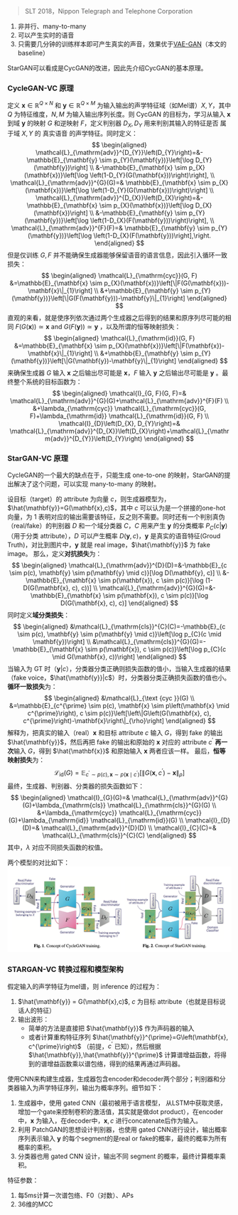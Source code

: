> SLT 2018，Nippon Telegraph and Telephone Corporation

1. 非并行、many-to-many
2. 可以产生实时的语音
3. 只需要几分钟的训练样本即可产生真实的声音，效果优于[VAE-GAN](https://arxiv.org/abs/1704.00849)（本文的baseline）


StarGAN可以看成是CycGAN的改进，因此先介绍CycGAN的基本原理。

### CycleGAN-VC 原理

定义 $\mathbf{x} \in \mathbb{R} ^{ Q \times N}$ 和 $\mathbf{y} \in \mathbb{R} ^ {Q \times M}$ 为输入输出的声学特征域（如Mel谱）$X,Y$，其中 $Q$ 为特征维度，$N,M$ 为输入输出序列长度。则 CycGAN 的目标为，学习从输入 $\mathbf{x}$ 到域 $\mathbf{y}$ 的映射 $G$ 和逆映射 $F$，定义判别器 $D_X,D_Y$ 用来判别其输入的特征是否 属于域 $X,Y$ 的 真实语音 的声学特征。同时定义：
$$
\begin{aligned}
\mathcal{L}_{\mathrm{adv}}^{D_{Y}}\left(D_{Y}\right)=&-\mathbb{E}_{\mathbf{y} \sim p_{Y}(\mathbf{y})}\left[\log D_{Y}(\mathbf{y})\right] \\
&-\mathbb{E}_{\mathbf{x} \sim p_{X}(\mathbf{x})}\left[\log \left(1-D_{Y}(G(\mathbf{x}))\right)\right], \\
\mathcal{L}_{\mathrm{adv}}^{G}(G)=& \mathbb{E}_{\mathbf{x} \sim p_{X}(\mathbf{x})}\left[\log \left(1-D_{Y}(G(\mathbf{x}))\right)\right] \\
\mathcal{L}_{\mathrm{adv}}^{D_{X}}\left(D_{X}\right)=&-\mathbb{E}_{\mathbf{x} \sim p_{X}(\mathbf{x})}\left[\log D_{X}(\mathbf{x})\right] \\
&-\mathbb{E}_{\mathbf{y} \sim p_{Y}(\mathbf{y})}\left[\log \left(1-D_{X}(F(\mathbf{y}))\right)\right], \\
\mathcal{L}_{\mathrm{adv}}^{F}(F)=& \mathbb{E}_{\mathbf{y} \sim p_{Y}(\mathbf{y})}\left[\log \left(1-D_{X}(F(\mathbf{y}))\right],\right.
\end{aligned}
$$
但是仅训练 $G,F$ 并不能确保生成器能够保留语音的语言信息，因此引入循环一致损失：
$$
\begin{aligned}
\mathcal{L}_{\mathrm{cyc}}(G, F) &=\mathbb{E}_{\mathbf{x} \sim p_{X}(\mathbf{x})}\left[\|F(G(\mathbf{x}))-\mathbf{x}\|_{1}\right] \\
&+\mathbb{E}_{\mathbf{y} \sim p_{Y}(\mathbf{y})}\left[\|G(F(\mathbf{y}))-\mathbf{y}\|_{1}\right]
\end{aligned}
$$
直观的来看，就是使序列依次通过两个生成器之后得到的结果和原序列尽可能的相同 $F(G(\mathbf{x})) \simeq \mathbf{x} \text { and } G(F(\mathbf{y})) \simeq \mathbf{y}$ ，以及所谓的恒等映射损失：
$$
\begin{aligned}
\mathcal{L}_{\mathrm{id}}(G, F) &=\mathbb{E}_{\mathbf{x} \sim p_{X}(\mathbf{x})}\left[\|F(\mathbf{x})-\mathbf{x}\|_{1}\right] \\
&+\mathbb{E}_{\mathbf{y} \sim p_{Y}(\mathbf{y})}\left[\|G(\mathbf{y})-\mathbf{y}\|_{1}\right]
\end{aligned}
$$
来确保生成器 $G$ 输入 $\mathbf{x}$ 之后输出尽可能是 $\mathbf{x}$，$F$ 输入 $\mathbf{y}$ 之后输出尽可能是 $\mathbf{y}$ 。最终整个系统的目标函数为：
$$
\begin{aligned}
\mathcal{I}_{G, F}(G, F)=& \mathcal{L}_{\mathrm{adv}}^{G}(G)+\mathcal{L}_{\mathrm{adv}}^{F}(F) \\
&+\lambda_{\mathrm{cyc}} \mathcal{L}_{\mathrm{cyc}}(G, F)+\lambda_{\mathrm{id}} \mathcal{L}_{\mathrm{id}}(G, F) \\
\mathcal{I}_{D}\left(D_{X}, D_{Y}\right)=& \mathcal{L}_{\mathrm{adv}}^{D_{X}}\left(D_{X}\right)+\mathcal{L}_{\mathrm{adv}}^{D_{Y}}\left(D_{Y}\right)
\end{aligned}
$$

### StarGAN-VC 原理

CycleGAN的一个最大的缺点在于，只能生成 one-to-one 的映射，StarGAN的提出解决了这个问题，可以实现 many-to-many 的映射。

设目标（target）的 attribute 为向量 $c$，则生成器模型为，$\hat{\mathbf{y}}=G(\mathbf{x},c)$，其中 $c$ 可以认为是一个拼接的one-hot向量，为 1 表明对应的输出需要该特征，反之则不需要。同时还有一个判别真伪（real/fake）的判别器 $D$ 和一个域分类器 $C$，$C$ 用来产生 $\mathbf{y}$ 的分类概率 $P_C(c|\mathbf{y})$（用于分类 attribute），$D$ 可以产生概率 $D(\mathbf{y},c)$，$\mathbf{y}$ 是真实的语音特征(Groud Truth)，对比到图片中，$\mathbf{y}$ 就是 real image，$\hat{\mathbf{y}}$ 为 fake image。
那么，定义**对抗损失**为：
$$
\begin{aligned}
\mathcal{L}_{\mathrm{adv}}^{D}(D)=&-\mathbb{E}_{c \sim p(c), \mathbf{y} \sim p(\mathbf{y} \mid c)}[\log D(\mathbf{y}, c)] \\
&-\mathbb{E}_{\mathbf{x} \sim p(\mathbf{x}), c \sim p(c)}[\log (1-D(G(\mathbf{x}, c), c))] \\
\mathcal{L}_{\mathrm{adv}}^{G}(G)=&-\mathbb{E}_{\mathbf{x} \sim p(\mathbf{x}), c \sim p(c)}[\log D(G(\mathbf{x}, c), c)]
\end{aligned}
$$
同时定义**域分类损失**：
$$
\begin{aligned}
&\mathcal{L}_{\mathrm{cls}}^{C}(C)=-\mathbb{E}_{c \sim p(c), \mathbf{y} \sim p(\mathbf{y} \mid c)}\left[\log p_{C}(c \mid \mathbf{y})\right] \\
&\mathcal{L}_{\mathrm{cls}}^{G}(G)=-\mathbb{E}_{\mathbf{x} \sim p(\mathbf{x}), c \sim p(c)}\left[\log p_{C}(c \mid G(\mathbf{x}, c))\right]
\end{aligned}
$$
当输入为 GT 时（${\mathbf{y}}|c$），分类器分类正确则损失函数的值小，当输入生成器的结果（fake voice，$\hat{\mathbf{y}}|c$）时，分类器分类正确损失函数的值也小。
**循环一致损失**为：
$$
\begin{aligned}
&\mathcal{L}_{\text {cyc }}(G) \\
&=\mathbb{E}_{c^{\prime} \sim p(c), \mathbf{x} \sim p\left(\mathbf{x} \mid c^{\prime}\right), c \sim p(c)}\left[\left\|G\left(G(\mathbf{x}, c), c^{\prime}\right)-\mathbf{x}\right\|_{\rho}\right]
\end{aligned}
$$
解释为，把真实的输入（real）$\mathbf{x}$ 和目标 attribute $c$ 输入 $G$，得到 fake 的输出 $\hat{\mathbf{y}}$，然后再把 fake 的输出和原始的 $\mathbf{x}$ 对应的 attribute $c^\prime$ **再一次**输入 $G$，得到 $\hat{\mathbf{x}}$ 和原始输入 $\mathbf{x}$ 两者应该一样。
最后，**恒等映射损失**为：
$$
\mathcal{L}_{\mathrm{id}}(G)=\mathbb{E}_{c^{\prime} \sim p(c), \mathbf{x} \sim p\left(\mathbf{x} \mid c^{\prime}\right)}\left[\left\|G\left(\mathbf{x}, c^{\prime}\right)-\mathbf{x}\right\|_{\rho}\right]
$$
最终，生成器、判别器、分类器的损失函数如下：
$$
\begin{aligned}
\mathcal{I}_{G}(G)=& \mathcal{L}_{\mathrm{adv}}^{G}(G)+\lambda_{\mathrm{cls}} \mathcal{L}_{\mathrm{cls}}^{G}(G) \\
&+\lambda_{\mathrm{cyc}} \mathcal{L}_{\mathrm{cyc}}(G)+\lambda_{\mathrm{id}} \mathcal{L}_{\mathrm{id}}(G) \\
\mathcal{I}_{D}(D)=& \mathcal{L}_{\mathrm{adv}}^{D}(D) \\
\mathcal{I}_{C}(C)=& \mathcal{L}_{\mathrm{cls}}^{C}(C)
\end{aligned}
$$
其中，$\lambda$ 对应不同损失函数的权值。

两个模型的对比如下：
![](image/Pasted%20image%2020230916215719.png)

### STARGAN-VC 转换过程和模型架构
假定输入的声学特征为mel谱，则 inference 的过程为：
1. $\hat{\mathbf{y}} = G(\mathbf{x},c)$, $c$ 为目标 attribute（也就是目标说话人的特征）
2. 输出波形：
   + 简单的方法是直接把 $\hat{\mathbf{y}}$ 作为声码器的输入
   + 或者计算重构特征序列 $\hat{\mathbf{y}}^{\prime}=G\left(\mathbf{x}, c^{\prime}\right)$ （前提，$c^\prime$ 已知），然后根据 $\hat{\mathbf{y}},\hat{\mathbf{y}}^{\prime}$ 计算谱增益函数，将得到的谱增益函数乘以谱包络，得到的结果再通过声码器。
  
使用CNN来构建生成器，生成器包含encoder和decoder两个部分；判别器和分类器输入为声学特征序列，输出为概率序列。细节如下：
1. 生成器中，使用 gated CNN（最初被用于语言模型， 从LSTM中获取灵感，增加一个gate来控制卷积的激活值，其实就是做dot product），在encoder中，$\mathbf{x}$ 为输入，在decoder中，$\mathbf{x}, c$ 进行concatenate后作为输入。
2. 利用 PatchGAN的思想设计判别器，也使用 gated CNN进行设计，输出概率序列表示输入 $\mathbf{y}$ 的每个segment的是real or fake的概率，最终的概率为所有概率的乘积。
3. 分类器也用 gated CNN 设计，输出不同 segment 的概率，最终计算概率乘积。

特征参数：
1. 每5ms计算一次谱包络、F0（对数）、APs
2. 36维的MCC
